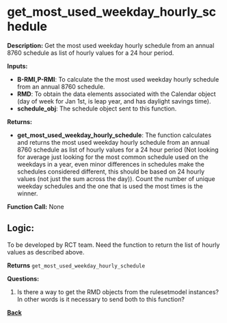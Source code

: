 # get_most_used_weekday_hourly_schedule

**Description:** Get the most used weekday hourly schedule from an annual 8760 schedule as list of hourly values for a 24 hour period.

**Inputs:**  
- **B-RMI,P-RMI**: To calculate the the most used weekday hourly schedule from an annual 8760 schedule.   
- **RMD**: To obtain the data elements associated with the Calendar object (day of week for Jan 1st, is leap year, and has daylight savings time). 
- **schedule_obj**: The schedule object sent to this function.  

**Returns:**  
- **get_most_used_weekday_hourly_schedule**: The function calculates and returns the most used weekday hourly schedule from an annual 8760 schedule as list of hourly values for a 24 hour period (Not looking for average just looking for the most common schedule used on the weekdays in a year, even minor differences in schedules make the schedules considered different, this should be based on 24 hourly values (not just the sum across the day)). Count the number of unique weekday schedules and the one that is used the most times is the winner.
 
**Function Call:**  None

## Logic:    
To be developed by RCT team. Need the function to return the list of hourly values as described above.  

**Returns** `get_most_used_weekday_hourly_schedule`  

**Questions:**  
1. Is there a way to get the RMD objects from the rulesetmodel instances? In other words is it necessary to send both to this function?

**[Back](../_toc.md)**

